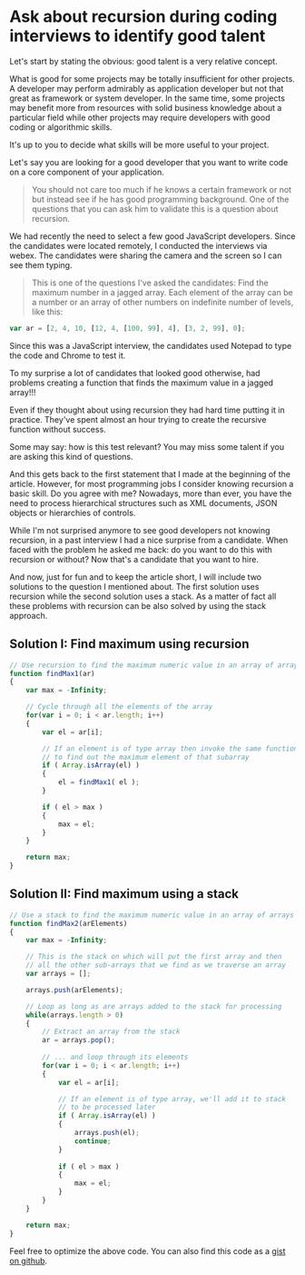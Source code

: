 Ask about recursion during coding interviews to identify good talent
====================================================================

Let's start by stating the obvious: good talent is a very relative concept. 

What is good for some projects may be totally insufficient for other projects. A developer may perform admirably as application developer but not that great as framework or system developer.  In the same time, some projects may benefit more from resources with solid business knowledge about a particular field while other projects may require developers with good coding or algorithmic skills.

It's up to you to decide what skills will be more useful to your project.

Let's say you are looking for a good developer that you want to write code on a core component of your application. 

> You should not care too much if he knows a certain framework or not but instead see if he has good programming background. One of the questions that you can ask him to validate this is a question about recursion.

We had recently the need to select a few good JavaScript developers. Since the candidates were located remotely, I conducted the interviews via webex. The candidates were sharing the camera and the screen so I can see them typing.

> This is one of the questions I've asked the candidates: Find the maximum number in a jagged array. Each element of the array can be a number or an array of other numbers on indefinite number of levels, like this:

```JavaScript
var ar = [2, 4, 10, [12, 4, [100, 99], 4], [3, 2, 99], 0];
```

Since this was a JavaScript interview, the candidates used Notepad to type the code and Chrome to test it.

To my surprise a lot of candidates that looked good otherwise, had problems creating a function that finds the maximum value in a jagged array!!!

Even if they thought about using recursion they had hard time putting it in practice. They've spent almost an hour trying to create the recursive function without success.

Some may say: how is this test relevant? You may miss some talent if you are asking this kind of questions.

And this gets back to the first statement that I made at the beginning of the article. However, for most programming jobs I consider knowing recursion a basic skill. Do you agree with me? Nowadays, more than ever, you have the need to process hierarchical structures such as XML documents, JSON objects or hierarchies of controls.

While I'm not surprised anymore to see good developers not knowing recursion, in a past interview I had a nice surprise from a candidate. When faced with the problem he asked me back: do you want to do this with recursion or without? Now that's a candidate that you want to hire.

And now, just for fun and to keep the article short, I will include two solutions to the question I mentioned about. The first solution uses recursion while the second solution uses a stack. As a matter of fact all these problems with recursion can be also solved by using the stack approach.

Solution I: Find maximum using recursion
----------------------------------------

```JavaScript
// Use recursion to find the maximum numeric value in an array of arrays
function findMax1(ar)
{
    var max = -Infinity;

    // Cycle through all the elements of the array
    for(var i = 0; i < ar.length; i++)
    {
        var el = ar[i];

        // If an element is of type array then invoke the same function
        // to find out the maximum element of that subarray
        if ( Array.isArray(el) )
        {
            el = findMax1( el );
        }

        if ( el > max )
        {
            max = el;
        }
    }

    return max;
}
```

Solution II: Find maximum using a stack
---------------------------------------

```JavaScript
// Use a stack to find the maximum numeric value in an array of arrays
function findMax2(arElements)
{
    var max = -Infinity;

    // This is the stack on which will put the first array and then 
    // all the other sub-arrays that we find as we traverse an array     
    var arrays = [];

    arrays.push(arElements);

    // Loop as long as are arrays added to the stack for processing
    while(arrays.length > 0)
    {
        // Extract an array from the stack
        ar = arrays.pop();
        
        // ... and loop through its elements
        for(var i = 0; i < ar.length; i++)
        {
            var el = ar[i];

            // If an element is of type array, we'll add it to stack
            // to be processed later
            if ( Array.isArray(el) )
            {
                arrays.push(el);
                continue;
            }
            
            if ( el > max )
            {
                max = el;
            }
        }
    }

    return max;
}
```

Feel free to optimize the above code. You can also find this code as a [gist on github](https://gist.github.com/mveteanu/1f1d49bc6b764bfb1b1000a92bd3b48a).

